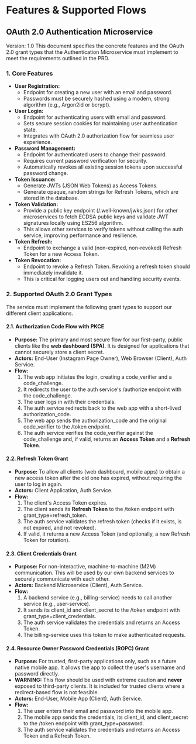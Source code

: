 # **Features & Supported Flows**

## **OAuth 2.0 Authentication Microservice**

Version: 1.0 
This document specifies the concrete features and the OAuth 2.0 grant types that the Authentication Microservice must implement to meet the requirements outlined in the PRD.

### **1\. Core Features**

* **User Registration:**  
  * Endpoint for creating a new user with an email and password.  
  * Passwords must be securely hashed using a modern, strong algorithm (e.g., Argon2id or bcrypt).
* **User Login:**  
  * Endpoint for authenticating users with email and password.  
  * Sets secure session cookies for maintaining user authentication state.  
  * Integrates with OAuth 2.0 authorization flow for seamless user experience.
* **Password Management:**  
  * Endpoint for authenticated users to change their password.  
  * Requires current password verification for security.  
  * Automatically revokes all existing session tokens upon successful password change.  
* **Token Issuance:**  
  * Generate JWTs (JSON Web Tokens) as Access Tokens.  
  * Generate opaque, random strings for Refresh Tokens, which are stored in the database.  
* **Token Validation:**  
  * Provide a public key endpoint (/.well-known/jwks.json) for other microservices to fetch ECDSA public keys and validate JWT signatures locally using ES256 algorithm.  
  * This allows other services to verify tokens without calling the auth service, improving performance and resilience.  
* **Token Refresh:**  
  * Endpoint to exchange a valid (non-expired, non-revoked) Refresh Token for a new Access Token.  
* **Token Revocation:**  
  * Endpoint to revoke a Refresh Token. Revoking a refresh token should immediately invalidate it.  
  * This is critical for logging users out and handling security events.

### **2\. Supported OAuth 2.0 Grant Types**

The service must implement the following grant types to support our different client applications.

#### **2.1. Authorization Code Flow with PKCE**

* **Purpose:** The primary and most secure flow for our first-party, public clients like the **web dashboard (SPA)**. It is designed for applications that cannot securely store a client secret.  
* **Actors:** End-User (Instagram Page Owner), Web Browser (Client), Auth Service.  
* **Flow:**  
  1. The web app initiates the login, creating a code\_verifier and a code\_challenge.  
  2. It redirects the user to the auth service's /authorize endpoint with the code\_challenge.  
  3. The user logs in with their credentials.  
  4. The auth service redirects back to the web app with a short-lived authorization\_code.  
  5. The web app sends the authorization\_code and the original code\_verifier to the /token endpoint.  
  6. The auth service verifies the code\_verifier against the code\_challenge and, if valid, returns an **Access Token** and a **Refresh Token**.

#### **2.2. Refresh Token Grant**

* **Purpose:** To allow all clients (web dashboard, mobile apps) to obtain a new access token after the old one has expired, without requiring the user to log in again.  
* **Actors:** Client Application, Auth Service.  
* **Flow:**  
  1. The client's Access Token expires.  
  2. The client sends its **Refresh Token** to the /token endpoint with grant\_type=refresh\_token.  
  3. The auth service validates the refresh token (checks if it exists, is not expired, and not revoked).  
  4. If valid, it returns a new Access Token (and optionally, a new Refresh Token for rotation).

#### **2.3. Client Credentials Grant**

* **Purpose:** For non-interactive, machine-to-machine (M2M) communication. This will be used by our own backend services to securely communicate with each other.  
* **Actors:** Backend Microservice (Client), Auth Service.  
* **Flow:**  
  1. A backend service (e.g., billing-service) needs to call another service (e.g., user-service).  
  2. It sends its client\_id and client\_secret to the /token endpoint with grant\_type=client\_credentials.  
  3. The auth service validates the credentials and returns an Access Token.  
  4. The billing-service uses this token to make authenticated requests.

#### **2.4. Resource Owner Password Credentials (ROPC) Grant**

* **Purpose:** For trusted, first-party applications only, such as a future native mobile app. It allows the app to collect the user's username and password directly.  
* **WARNING:** This flow should be used with extreme caution and **never** exposed to third-party clients. It is included for trusted clients where a redirect-based flow is not feasible.  
* **Actors:** End-User, Mobile App (Client), Auth Service.  
* **Flow:**  
  1. The user enters their email and password into the mobile app.  
  2. The mobile app sends the credentials, its client\_id, and client\_secret to the /token endpoint with grant\_type=password.  
  3. The auth service validates the credentials and returns an Access Token and a Refresh Token.